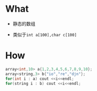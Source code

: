 # What

- 静态的数组

- 类似于``int a[100],char c[100]``

# How

```c++
array<int,10> a{1,2,3,4,5,6,7,8,9,10};
array<string,3> b{"io","re","djn"};
for(int i : a) cout <<i<<endl;
for(string i : b) cout <<i<<endl;
```

